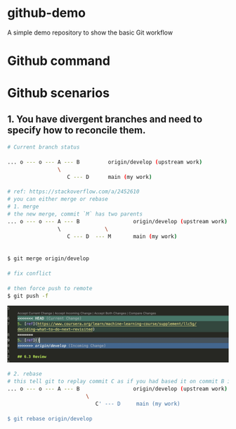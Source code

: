 # github-demo
A simple demo repository to show the basic Git workflow


# Github command

# Github scenarios
## 1. You have divergent branches and need to specify how to reconcile them.
```bash
# Current branch status

... o --- o --- A --- B         origin/develop (upstream work)
                \
                   C --- D      main (my work)

# ref: https://stackoverflow.com/a/2452610
# you can either merge or rebase
# 1. merge
# the new merge, commit `M` has two parents
... o --- o --- A --- B                 origin/develop (upstream work)
                \              \
                   C --- D  --- M       main (my work)


$ git merge origin/develop

# fix conflict

# then force push to remote
$ git push -f 

```
![imgs](./imgs/Xnip2023-06-29_13-47-44.jpg)


```bash
# 2. rebase
# this tell git to replay commit C as if you had based it on commit B instead A
... o --- o --- A --- B                 origin/develop (upstream work)
                         \
                            C' --- D     main (my work)

$ git rebase origin/develop




```

